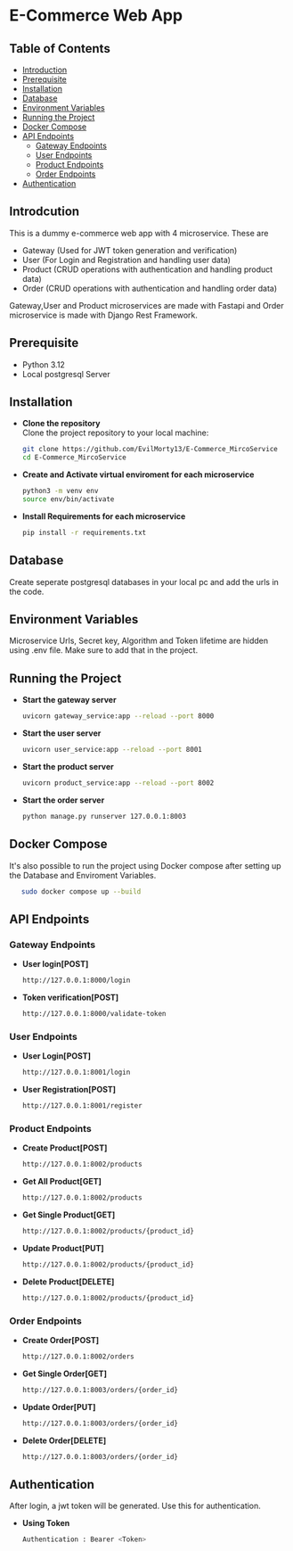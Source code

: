 
# E-Commerce Web App

## Table of Contents 
- [Introduction](#introduction) 
- [Prerequisite](#prerequisite) 
- [Installation](#installation) 
- [Database](#database)
- [Environment Variables](#environment-variables)
- [Running the Project](#running-the-project)
- [Docker Compose](#docker-compose)
- [API Endpoints](#api-endpoints) 
    - [Gateway Endpoints](#gateway-endpoints) 
    - [User Endpoints](#user-endpoints) 
    - [Product Endpoints](#product-endpoints) 
    - [Order Endpoints](#order-endpoints) 
- [Authentication](#authentication) 



## Introdcution

This is a dummy e-commerce web app with 4 microservice. These are 
- Gateway (Used for JWT token generation and verification)
- User (For Login and Registration and handling user data)
- Product (CRUD operations with authentication and handling product data)
- Order (CRUD operations with authentication and handling order data)

Gateway,User and Product microservices are made with Fastapi and Order microservice is made with Django Rest Framework.


## Prerequisite

- Python 3.12
- Local postgresql Server


## Installation

 
- **Clone the repository**  
   Clone the project repository to your local machine:
   ```bash
   git clone https://github.com/EvilMorty13/E-Commerce_MircoService
   cd E-Commerce_MircoService
   ```
 
- **Create and Activate virtual enviroment for each microservice**
   ```bash
   python3 -m venv env
   source env/bin/activate
   ```
- **Install Requirements for each microservice**
    ```bash
    pip install -r requirements.txt
   ```

## Database
Create seperate postgresql databases in your local pc and add the urls in the code.

## Environment Variables 

Microservice Urls, Secret key, Algorithm and Token lifetime are hidden using .env file. Make sure to add that in the project.

## Running the Project

- **Start the gateway server**
    ```bash
   uvicorn gateway_service:app --reload --port 8000
   ```

- **Start the user server**
    ```bash
   uvicorn user_service:app --reload --port 8001
   ```

- **Start the product server**
    ```bash
   uvicorn product_service:app --reload --port 8002
   ```

- **Start the order server**
    ```bash
   python manage.py runserver 127.0.0.1:8003
   ```


## Docker Compose

It's also possible to run the project using Docker compose after setting up the Database and Enviroment Variables.
   ```bash
      sudo docker compose up --build
   ```

## API Endpoints

### Gateway Endpoints

- **User login[POST]**
    ```bash
   http://127.0.0.1:8000/login
   ```
- **Token verification[POST]**
    ```bash
   http://127.0.0.1:8000/validate-token
   ```

### User Endpoints

- **User Login[POST]**
    ```bash
   http://127.0.0.1:8001/login
   ```

- **User Registration[POST]**
    ```bash
   http://127.0.0.1:8001/register
   ```

### Product Endpoints

- **Create Product[POST]**
    ```bash
   http://127.0.0.1:8002/products
   ```
- **Get All Product[GET]**
    ```bash
   http://127.0.0.1:8002/products
   ```

- **Get Single Product[GET]**
    ```bash
   http://127.0.0.1:8002/products/{product_id}
   ```

- **Update Product[PUT]**
    ```bash
   http://127.0.0.1:8002/products/{product_id}
   ```
- **Delete Product[DELETE]**
    ```bash
   http://127.0.0.1:8002/products/{product_id}
   ```



### Order Endpoints

- **Create Order[POST]**
    ```bash
   http://127.0.0.1:8002/orders
   ```

- **Get Single Order[GET]**
    ```bash
   http://127.0.0.1:8003/orders/{order_id}
   ```

- **Update Order[PUT]**
    ```bash
   http://127.0.0.1:8003/orders/{order_id}
   ```

- **Delete Order[DELETE]**
    ```bash
   http://127.0.0.1:8003/orders/{order_id}
   ```

## Authentication
After login, a jwt token will be generated. Use this for authentication.

- **Using Token**
    ```bash
   Authentication : Bearer <Token>
   ```


